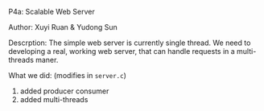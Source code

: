P4a: Scalable Web Server   

Author: Xuyi Ruan & Yudong Sun

Descrption: 
The simple web server is currently single thread. 
We need to developing a real, working web server, 
that can handle requests in a multi-threads maner.  

What we did: (modifies in `server.c`)
1.  added producer consumer
2.  added multi-threads 
